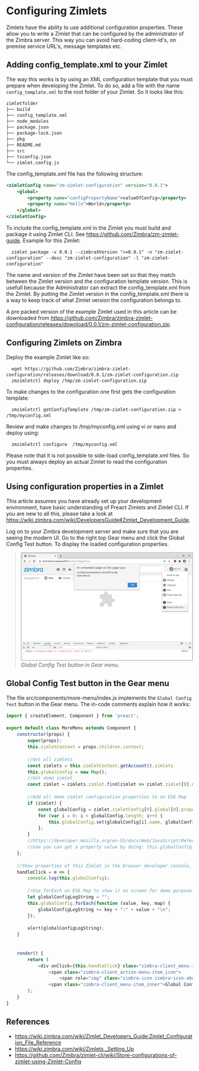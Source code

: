 # Configuring Zimlets

Zimlets have the ability to use additional configuration properties. These allow you to write a Zimlet that can be configured by the administrator of the Zimbra server. This way you can avoid hard-coding client-id's, on premise service URL's, message templates etc.

## Adding config_template.xml to your Zimlet

The way this works is by using an XML configuration template that you must prepare when developing the Zimlet. To do so, add a file with the name `config_template.xml` to the root folder of your Zimlet. So it looks like this:

```
zimletfolder
├── build
├── config_template.xml
├── node_modules
├── package.json
├── package-lock.json
├── pkg
├── README.md
├── src
├── tsconfig.json
└── zimlet.config.js

```

The config_template.xml file has the following structure:

```xml
<zimletConfig name="zm-zimlet-configuration" version="0.0.1">
    <global>
        <property name="configPropertyName">valueOfConfig</property>
        <property name="Hello">World</property>
    </global>
</zimletConfig>

```

To include the config_template.xml in the Zimlet you must build and package it using Zimlet CLI. See https://github.com/Zimbra/zm-zimlet-guide. Example for this Zimlet:

      zimlet package -v 0.0.1 --zimbraXVersion ">=0.0.1" -n "zm-zimlet-configuration" --desc "zm-zimlet-configuration" -l "zm-zimlet-configuration"

The name and version of the Zimlet have been set so that they match between the Zimlet version and the configuration template version. This is usefull because the Administrator can extract the config_template.xml from the Zimlet. By putting the Zimlet version in the config_template.xml there is a way to keep track of what Zimlet version the configuration belongs to.

A pre packed version of the example Zimlet used in this article can be downloaded from 
https://github.com/Zimbra/zimbra-zimlet-configuration/releases/download/0.0.1/zm-zimlet-configuration.zip.

## Configuring Zimlets on Zimbra

Deploy the example Zimlet like so:

      wget https://github.com/Zimbra/zimbra-zimlet-configuration/releases/download/0.0.1/zm-zimlet-configuration.zip
      zmzimletctl deploy /tmp/zm-zimlet-configuration.zip

To make changes to the configuration one first gets the configuration template:

      zmzimletctl getConfigTemplate /tmp/zm-zimlet-configuration.zip > /tmp/myconfig.xml

Review and make changes to /tmp/myconfig.xml using vi or nano and deploy using:

      zmzimletctl configure  /tmp/myconfig.xml

Please note that it is not possible to side-load config_template.xml files. So you must always deploy an actual Zimlet to read the configuration properties.

## Using configuration properties in a Zimlet

This article assumes you have already set up your development environment, have basic understanding of Preact Zimlets and Zimlet CLI. If you are new to all this, please take a look at https://wiki.zimbra.com/wiki/DevelopersGuide#Zimlet_Development_Guide.

Log on to your Zimbra development server and make sure that you are seeing the modern UI. Go to the right top Gear menu and click the Global Config Test button. To display the loaded configuration properties.

> ![](screenshots/4-display.png)
*Global Config Test button in Gear menu.*

## Global Config Test button in the Gear menu

The file src/components/more-menu/index.js implements the `Global Config Test` button in the Gear menu. The in-code comments explain how it works:

```javascript
import { createElement, Component } from 'preact';

export default class MoreMenu extends Component {
    constructor(props) {
        super(props);
        this.zimletContext = props.children.context;

        //Get all zimlets
        const zimlets = this.zimletContext.getAccount().zimlets
        this.globalConfig = new Map();
        //Get demo zimlet
        const zimlet = zimlets.zimlet.find(zimlet => zimlet.zimlet[0].name === "zm-zimlet-configuration");

        //Add all demo zimlet configuration properties to an ES6 Map
        if (zimlet) {
            const globalConfig = zimlet.zimletConfig[0].global[0].property || [];
            for (var i = 0; i < globalConfig.length; i++) {
                this.globalConfig.set(globalConfig[i].name, globalConfig[i].content);
            };
        }
        //https://developer.mozilla.org/en-US/docs/Web/JavaScript/Reference/Global_Objects/Map
        //now you can get a property value by doing: this.globalConfig.get('name-of-property')
    };

    //Show properties of this Zimlet in the browser developer console, and alert to the user.
    handleClick = e => {
        console.log(this.globalConfig);

        //Use forEach on ES6 Map to show it on screen for demo purpose.
        let globalConfigLogString = "";
        this.globalConfig.forEach(function (value, key, map) {
            globalConfigLogString += key + ":" + value + "\n";
        });

        alert(globalConfigLogString);
    }


    render() {
        return (
            <div onClick={this.handleClick} class="zimbra-client_menu-item_navItem zimbra-client_action-menu-item_item">
                <span class="zimbra-client_action-menu-item_icon">
                    <span role="img" class="zimbra-icon zimbra-icon-about blocks_icon_md"></span></span>
                <span class="zimbra-client_menu-item_inner">Global Config Test</span></div>
        );
    }
}

```

## References

- https://wiki.zimbra.com/wiki/Zimlet_Developers_Guide:Zimlet_Configuration_File_Reference
- https://wiki.zimbra.com/wiki/Zimlets,_Setting_Up
- https://github.com/Zimbra/zimlet-cli/wiki/Store-configurations-of-zimlet-using-Zimlet-Config
